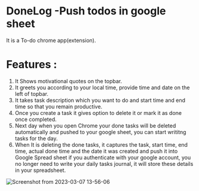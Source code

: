 # DoneLog -Push todos in google sheet
It is a To-do chrome app(extension).  
# Features :  
1. It Shows motivational quotes on the topbar.
2. It greets you according to your local time, provide time and date on the left of topbar.  
3. It takes task description which you want to do and start time and end time so that you remain productive.  
4. Once you create a task it gives option to delete it or mark it as done once completed.  
5. Next day when you open Chrome your done tasks will be deleted automatically and pushed to your google sheet, you can start writitng tasks for the day.  
6. When It is deleting the done tasks, it captures the task, start time, end time, actual done time and the date it was created and push it into Google Spread sheet if you authenticate with your google account, you no longer need to write your daily tasks journal, it will store these details in your spreadsheet.    

![Screenshot from 2023-03-07 13-56-06](https://user-images.githubusercontent.com/40820072/223367353-e58a0b3c-0975-4641-91c8-0ee5edf9dd12.png)
